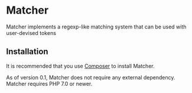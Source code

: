 # Matcher

Matcher implements a regexp-like matching system that can be used with user-devised
tokens

## Installation 
It is recommended that you use [Composer](https://getcomposer.org/) to install Matcher.

As of version 0.1, Matcher does not require any external dependency. Matcher 
requires PHP 7.0 or newer.
